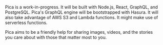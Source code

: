 Pica is a work-in-progress. It will be built with Node.js, React, GraphQL, and PostgreSQL. Pica's GraphQL engine will be bootstrapped with Hasura. It will also take advantage of AWS S3 and Lambda functions. It might make use of serverless functions.

Pica aims to be a friendly help for sharing images, videos, and the stories you care about with those that matter most to you.
